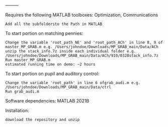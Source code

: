 ———

Requires the following MATLAB toolboxes: Optimization, Communications

    Add all the subfoldersto the Path in MATLAB

To start portion on matching pennies:

    Change the variable 'root_path_NE' and 'root_path_ACh' in line 8, 9 of master_MP_GRAB.m e.g. /Users/johndoe/Downloads/MP_GRAB_main/Data/ACh
    unzip the stack_info.7z inside each individual folder e.g. /Users/johndoe/Downloads/MP_GRAB_main/Data/ACh/910/0328stack_info.7z 
    Run master_MP_GRAB.m
    estimated running time on demo: ~2 hours

To start portion on pupil and auditory control:

    Change the variable 'root_path' in line 6 ofgrab_audi.m e.g. /Users/johndoe/Downloads/MP_GRAB_main/Data/ctrl
    Run grab_audi.m

Software dependencies:
MATLAB 2021B

Installation:

    download the repository and unzip

